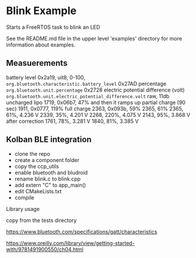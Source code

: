 # Blink Example

Starts a FreeRTOS task to blink an LED

See the README.md file in the upper level 'examples' directory for more information about examples.

## Measuerements
battery level 0x2a19, uit8, 0-100, 
`org.bluetooth.characteristic.battery_level`
0x27AD	percentage	`org.bluetooth.unit.percentage`
0x2728	electric potential difference (volt)	`org.bluetooth.unit.electric_potential_difference.volt`
raw, 11db
uncharged lipo          1719, 0x06b7, 47%
and then it ramps up
partial charge (90 sec) 1911, 0x0777, 119%
full charge             2363, 0x093b, 59%
                        2365, 61%
                        2365, 61%, 4.236 V
                        2339, 35%, 4.201 V
                        2268, 220%, 4.075 V
                        2143, 95%, 3.868 V
                        after correction
                        1761, 78%, 3.281 V
                        1840, 81%, 3.385 V



## Kolban BLE integration

- clone the repo
- create a component folder
- copy the ccp_utils
- enable bluetooth and bludroid
- rename blink.c to blink.cpp
- add extern "C" to app_main()
- edit CMakeLists.txt
- compile

Library usage

copy from the tests directory

https://www.bluetooth.com/specifications/gatt/characteristics

https://www.oreilly.com/library/view/getting-started-with/9781491900550/ch04.html

